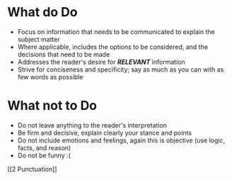 ```table-of-contents

```
# What do Do 
- Focus on information that needs to be communicated to explain the subject matter
- Where applicable, includes the options to be considered, and the decisions that need to be made
- Addresses the reader's desire for ***RELEVANT*** information
- Strive for conciseness and specificity; say as much as you can with as few words as possible

# What not to Do
- Do not leave anything to the reader's interpretation
- Be firm and decisive, explain clearly your stance and points
- Do not include emotions and feelings, again this is objective (use logic, facts, and reason)
- Do not be funny :(

[[2 Punctuation]]
